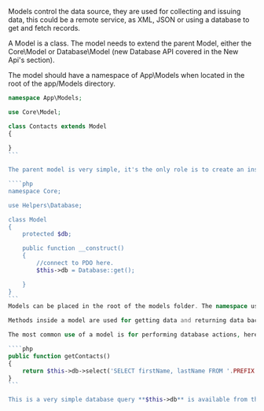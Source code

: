 Models control the data source, they are used for collecting and issuing data, this could be a remote service, as XML, JSON or using a database to get and fetch records.

A Model is a class. The model needs to extend the parent Model, either the Core\Model or Database\Model (new Database API covered in the New Api's section).

The model should have a namespace of App\Models when located in the root of the app/Models directory.

````php 
namespace App\Models;

use Core\Model;

class Contacts extends Model 
{    
 
}
```

The parent model is very simple, it's the only role is to create an instance of the database class located in (**system/Helpers/Database.php**) once set the instance is available to all child models that extend the parent model.

````php 
namespace Core;

use Helpers\Database;

class Model  
{
    protected $db;

    public function __construct()
    {
        //connect to PDO here.
        $this->db = Database::get();

    }
}
```
Models can be placed in the root of the models folder. The namespace used in the model should reflect its file path. Classes directly in the models folder will have a namespace of models or if in a folder: namespace **App\Models\Classname**;

Methods inside a model are used for getting data and returning data back to the controller, a method should never echo data only return it, it's the controller that decides what is done with the data once it's returned.

The most common use of a model is for performing database actions, here is a quick example:

````php
public function getContacts()
{
    return $this->db->select('SELECT firstName, lastName FROM '.PREFIX.'contacts');
}
```

This is a very simple database query **$this->db** is available from the parent model inside the **$db** class holds methods for selecting, inserting, updating and deleting records from a MySQL database using PDO more on this topic in the section [[Database]].